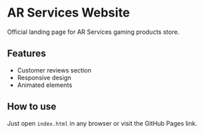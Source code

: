 # AR Services Website

Official landing page for AR Services gaming products store.

## Features
- Customer reviews section
- Responsive design
- Animated elements

## How to use
Just open `index.html` in any browser or visit the GitHub Pages link.
